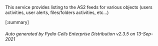 






This service provides listing to the AS2 feeds for various objects (users activities, user alerts, files/folders activities, etc...)

[:summary]

###### Auto generated by Pydio Cells Enterprise Distribution v2.3.5 on 13-Sep-2021
